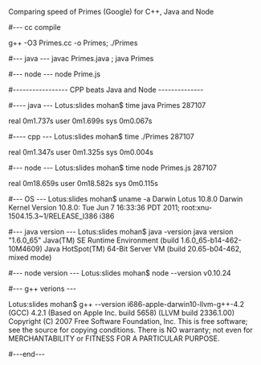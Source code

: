 Comparing speed of Primes (Google) for C++, Java and Node

#--- cc compile

g++ -O3 Primes.cc -o Primes; ./Primes

#--- java --- 
javac Primes.java ; java Primes

#--- node ---
node Prime.js

#----------------- CPP beats Java and Node --------------

#---- java ---
Lotus:slides mohan$ time java Primes
287107

real  0m1.737s
user  0m1.699s
sys 0m0.067s

 
#---- cpp ---
Lotus:slides mohan$ time ./Primes
287107

real  0m1.347s
user  0m1.325s
sys 0m0.004s

#--- node ---
Lotus:slides mohan$ time node Primes.js
287107

real  0m18.659s
user  0m18.582s
sys 0m0.115s

#--- OS ---
Lotus:slides mohan$ uname -a
Darwin Lotus 10.8.0 Darwin Kernel Version 10.8.0: Tue Jun  7 16:33:36 PDT 2011; root:xnu-1504.15.3~1/RELEASE_I386 i386

#--- java version ---
Lotus:slides mohan$ java -version
java version "1.6.0_65"
Java(TM) SE Runtime Environment (build 1.6.0_65-b14-462-10M4609)
Java HotSpot(TM) 64-Bit Server VM (build 20.65-b04-462, mixed mode)

#--- node version ---
Lotus:slides mohan$ node --version
v0.10.24

#--- g++ verions ---

Lotus:slides mohan$ g++ --version
i686-apple-darwin10-llvm-g++-4.2 (GCC) 4.2.1 (Based on Apple Inc. build 5658) (LLVM build 2336.1.00)
Copyright (C) 2007 Free Software Foundation, Inc.
This is free software; see the source for copying conditions.  There is NO
warranty; not even for MERCHANTABILITY or FITNESS FOR A PARTICULAR PURPOSE.

#---end---
#
#
